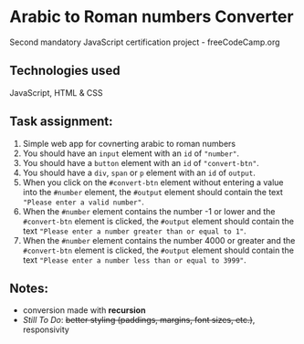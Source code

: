 # Arabic to Roman numbers Converter
Second mandatory JavaScript certification project - freeCodeCamp.org
## Technologies used
JavaScript, HTML & CSS
## Task assignment:
1. Simple web app for covnerting arabic to roman numbers
2. You should have an `input` element with an `id` of `"number"`.
3. You should have a `button` element with an `id` of `"convert-btn"`.
4. You should have a `div`, `span` or `p` element with an `id` of `output`.
5. When you click on the `#convert-btn` element without entering a value into the `#number` element, the `#output` element should contain the text `"Please enter a valid number"`.
6. When the `#number` element contains the number -1 or lower and the `#convert-btn` element is clicked, the `#output` element should contain the text `"Please enter a number greater than or equal to 1"`.
7. When the `#number` element contains the number 4000 or greater and the `#convert-btn` element is clicked, the `#output` element should contain the text `"Please enter a number less than or equal to 3999"`.
## Notes:
- conversion made with **recursion**
- *Still To Do*: ~~better styling (paddings, margins, font sizes, etc.)~~, responsivity
